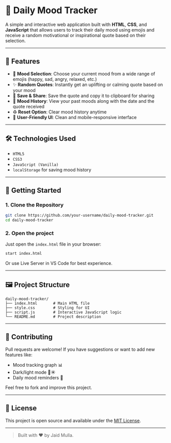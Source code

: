 # 💫 Daily Mood Tracker

A simple and interactive web application built with **HTML**, **CSS**, and **JavaScript** that allows users to track their daily mood using emojis and receive a random motivational or inspirational quote based on their selection.

---

## 📌 Features

* 🧠 **Mood Selection**: Choose your current mood from a wide range of emojis (happy, sad, angry, relaxed, etc.)
* ✨ **Random Quotes**: Instantly get an uplifting or calming quote based on your mood
* 💾 **Save & Share**: Save the quote and copy it to clipboard for sharing
* 🧾 **Mood History**: View your past moods along with the date and the quote received
* ♻️ **Reset Option**: Clear mood history anytime
* 🧍 **User-Friendly UI**: Clean and mobile-responsive interface

---

## 🛠️ Technologies Used

* `HTML5`
* `CSS3`
* `JavaScript (Vanilla)`
* `localStorage` for saving mood history

---

## 🚀 Getting Started

### 1. Clone the Repository

```bash
git clone https://github.com/your-username/daily-mood-tracker.git
cd daily-mood-tracker
```

### 2. Open the project

Just open the `index.html` file in your browser:

```bash
start index.html
```

Or use Live Server in VS Code for best experience.

---

## 🖼️ Project Structure

```
daily-mood-tracker/
├── index.html       # Main HTML file
├── style.css        # Styling for UI
├── script.js        # Interactive JavaScript logic
└── README.md        # Project description
```
---

## 🙌 Contributing

Pull requests are welcome! If you have suggestions or want to add new features like:

* Mood tracking graph 📊
* Dark/light mode 🌙☀️
* Daily mood reminders 🔔

Feel free to fork and improve this project.

---

## 📄 License

This project is open source and available under the [MIT License](LICENSE).

---

> Built with ❤️ by Jaid Mulla.
